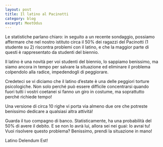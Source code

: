 ```yaml
---
layout: post
title: Il latino al Pacinotti
category: blog
excerpt: MeetOdus
---
```


Le statistiche parlano chiaro: in seguito a un recente sondaggio, possiamo affermare
che nel nostro istituto circa il 50% dei ragazzi del Pacinotti (1 studente su 2)
riscontra problemi con il latino, e che la maggior parte di questi è rappresentato da
studenti del biennio.

Il latino è una novità per voi studenti del biennio, lo sappiamo benissimo, ma siamo
ancora in tempo per salvare la situazione ed eliminare il problema colpendolo alla
radice, impedendogli di peggiorare.

Credeteci se vi diciamo che il latino d’estate è una delle peggiori torture
psicologiche. Non solo perché può essere difficile concentrarsi quando fuori tutti i
vostri coetanei si fanno un giro in costume, ma soprattutto perché richiede tempo!

Una versione di circa 10 righe vi porta via almeno due ore che potreste benissimo
dedicare a qualsiasi altra attività!

Guarda il tuo compagno di banco. Statisticamente, ha una probabilità del 50% di
avere il debito. E se non lo avrà lui, allora sei nei guai: lo avrai tu! Vuoi risolvere
questo problema? Benissimo, prendi la situazione in mano!

Latino Delendum Est!
